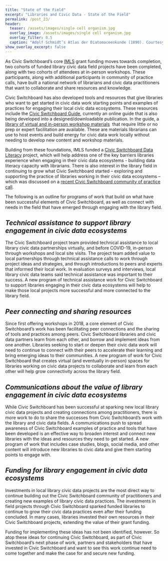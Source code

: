 ```yaml
---
title: "State of the Field"
excerpt: "Libraries and Civic Data - State of the Field"
permalink: /post_23/
header:
  teaser: /assets/images/single cell organism.jpg
  overlay_image: /assets/images/single cell organism.jpg
  overlay_filter: 0.5
  caption: "Adolf Schmidt’s Atlas der Diatomaceenkunde (1890). Courtesy of Biodiversity Heritage Library / Smithsonian Libraries"
show_overlay_excerpt: false
---
```




As Civic Switchboard’s core [IMLS](https://www.imls.gov/) grant funding moves towards completion, two cohorts of funded library civic data field projects have been completed, along with two cohorts of attendees at in-person workshops. These participants, along with additional participants in community of practice calls, have built a national network of librarians and civic data practitioners that want to collaborate and share resources and knowledge. 

Civic Switchboard has also developed tools and resources that give libraries who want to get started in civic data work starting points and examples of practices for engaging their local civic data ecosystems. These resources include the [Civic Switchboard Guide](https://civic-switchboard.gitbook.io/guide/), currently an online guide that is also being developed into a designed/downloadable publication. In the guide, a [library of virtual and in-person workshop materials](https://civic-switchboard.gitbook.io/guide/guide-resources/civic-switchboard-workshop-materials) ​​ that require little or no prep or expert facilitation are available. These are materials librarians can use to host events and build energy for civic data work locally without needing to develop new content and workshop materials. 

Building from these foundations, IMLS funded a [Civic Switchboard Data Literacy](https://civic-switchboard.github.io/post_18/)  project, which will help address one of the key barriers libraries experience when engaging in their civic data ecosystems - building data literacy capacity with librarians. There is also interest in the library field in continuing to grow what Civic Switchboard started – exploring and supporting the practice of libraries working in their civic data ecosystems – which was discussed on a [recent Civic Switchboard community of practice call](https://civic-switchboard.github.io/post_19/).

The following is an outline for programs of work that build on what have been successful elements of Civic Switchboard, as well as connect with needs in the field that have emerged through engaging with the library field.

## *Technical assistance to support library engagement in civic data ecosystems*
The Civic Switchboard project team provided technical assistance to local library civic data partnerships virtually, and before COVID-19, in-person through workshops and local site visits. The project team added value to local partnerships through technical assistance calls to work through project ideas and strategies, and through introductions to peers and experts that informed their local work. In evaluation surveys and interviews, local library civic data teams said technical assistance was important to their success. A new program of technical assistance work for Civic Switchboard to support libraries engaging in their civic data ecosystems will help to make those local projects more successful and more connected to the library field. 

## *Peer connecting and sharing resources*
Since first offering workshops in 2018, a core element of Civic Switchboard’s work has been facilitating peer connections and the sharing of tools and practices among peers. Civic Switchboard libraries and civic data partners learn from each other, and borrow and implement ideas from one another. Libraries seeking to start or deepen their civic data work will need to continue to connect with their peers to accelerate their learning and bring emerging ideas to their communities. A new program of work for Civic Switchboard that creates virtual (and eventually in-person) spaces for libraries working on civic data projects to collaborate and learn from each other will help grow connectivity across the library field.

## *Communications about the value of library engagement in civic data ecosystems*
While Civic Switchboard has been successful at sparking new local library civic data projects and creating connections among practitioners, there is more work to do to share the successes from Civic Switchboard’s work with the library and civic data fields. A communications push to spread awareness of Civic Switchboard examples of practice and tools that have been developed is an effective way to broaden interest and connect new libraries with the ideas and resources they need to get started. A new program of work that includes case studies, blogs, social media, and other content will introduce new libraries to civic data and give them starting points to engage with.

## *Funding for library engagement in civic data ecosystems*
Investments in local library civic data projects are the most direct way to continue building out the Civic Switchboard community of practitioners and creating new examples of library civic data practices. The investments in field projects through Civic Switchboard sparked funded libraries to continue to grow their civic data practices even after their funding concluded. In many cases, libraries invested their own resources in their Civic Switchboard projects, extending the value of their grant funding. 

Funding for implementing these ideas has not been identified, however. So atop these ideas for continuing Civic Switchboard, as part of Civic Switchboard’s next phase of work, partners and stakeholders that have invested in Civic Switchboard and want to see this work continue need to come together and make the case for and secure new funding. 
